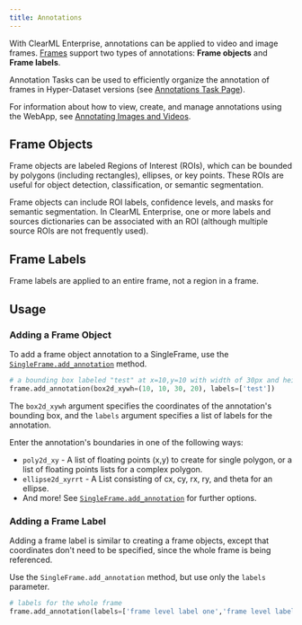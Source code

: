 ```yaml
---
title: Annotations
---
```


With ClearML Enterprise, annotations can be applied to video and image frames. [Frames](single_frames.md) support 
two types of annotations: **Frame objects** and **Frame labels**.

Annotation Tasks can be used to efficiently organize the annotation of frames in Hyper-Dataset versions (see 
[Annotations Task Page](webapp/webapp_annotator.md)).  

For information about how to view, create, and manage annotations using the WebApp, see [Annotating Images and Videos](webapp/webapp_annotator.md#annotating-images-and-video).

## Frame Objects

Frame objects are labeled Regions of Interest (ROIs), which can be bounded by polygons (including rectangles), ellipses, 
or key points. These ROIs are useful for object detection, classification, or semantic segmentation. 

Frame objects can include ROI labels, confidence levels, and masks for semantic segmentation. In ClearML Enterprise, 
one or more labels and sources dictionaries can be associated with an ROI (although multiple source ROIs are not frequently used).

## Frame Labels

Frame labels are applied to an entire frame, not a region in a frame.


## Usage

### Adding a Frame Object

To add a frame object annotation to a SingleFrame, use the [`SingleFrame.add_annotation`](../references/hyperdataset/singleframe.md#add_annotation) 
method.  

```python
# a bounding box labeled "test" at x=10,y=10 with width of 30px and height of 20px
frame.add_annotation(box2d_xywh=(10, 10, 30, 20), labels=['test'])
```

The `box2d_xywh` argument specifies the coordinates of the annotation's bounding box, and the `labels` argument specifies
a list of labels for the annotation.

Enter the annotation's boundaries in one of the following ways: 
* `poly2d_xy` - A list of floating points (x,y) to create for single polygon, or a list of floating points lists for a 
  complex polygon.
* `ellipse2d_xyrrt` - A List consisting of cx, cy, rx, ry, and theta for an ellipse. 
* And more! See [`SingleFrame.add_annotation`](../references/hyperdataset/singleframe.md#add_annotation) for further options. 

### Adding a Frame Label

Adding a frame label is similar to creating a frame objects, except that coordinates don't need to be specified, since 
the whole frame is being referenced. 

Use the `SingleFrame.add_annotation` method, but use only the `labels` parameter. 

```python
# labels for the whole frame        
frame.add_annotation(labels=['frame level label one','frame level label two'])
```
